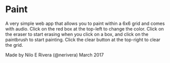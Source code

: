 # Paint
A very simple web app that allows you to paint within a 6x6 grid and comes with audio.
Click on the red box at the top-left to change the color. Click on the eraser to start erasing when you click on a box, and click on the paintbrush to start painting. Click the clear button at the top-right to clear the grid.

Made by Nilo E Rivera (@nerivera) March 2017
